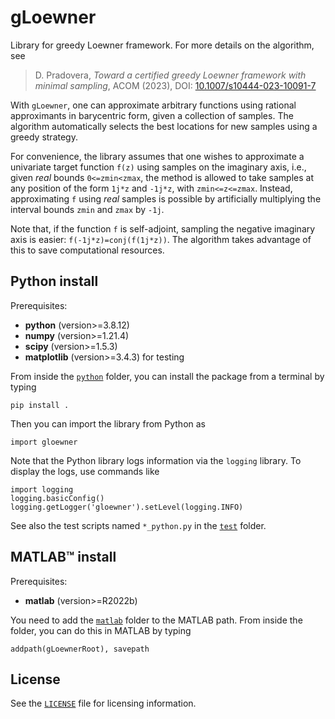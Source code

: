 # gLoewner
Library for greedy Loewner framework. For more details on the algorithm, see

> D. Pradovera, _Toward a certified greedy Loewner framework with minimal sampling_, ACOM (2023), DOI: [10.1007/s10444-023-10091-7](https://doi.org/10.1007/s10444-023-10091-7)

With `gLoewner`, one can approximate arbitrary functions using rational approximants in barycentric form, given a collection of samples. The algorithm automatically selects the best locations for new samples using a greedy strategy.

For convenience, the library assumes that one wishes to approximate a univariate target function `f(z)` using samples on the imaginary axis, i.e., given _real_ bounds `0<=zmin<zmax`, the method is allowed to take samples at any position of the form `1j*z` and `-1j*z`, with `zmin<=z<=zmax`. Instead, approximating `f` using _real_ samples is possible by artificially multiplying the interval bounds `zmin` and `zmax` by `-1j`.

Note that, if the function `f` is self-adjoint, sampling the negative imaginary axis is easier: `f(-1j*z)=conj(f(1j*z))`. The algorithm takes advantage of this to save computational resources.

## Python install
Prerequisites:
* **python** (version>=3.8.12)
* **numpy** (version>=1.21.4)
* **scipy** (version>=1.5.3)
* **matplotlib** (version>=3.4.3) for testing

From inside the [`python`](python) folder, you can install the package from a terminal by typing
```
pip install .
```

Then you can import the library from Python as
```
import gloewner
```

Note that the Python library logs information via the `logging` library. To display the logs, use commands like
```
import logging
logging.basicConfig()
logging.getLogger('gloewner').setLevel(logging.INFO)
```
See also the test scripts named `*_python.py` in the [`test`](test) folder.

## MATLAB:tm: install
Prerequisites:
* **matlab** (version>=R2022b)

You need to add the [`matlab`](matlab) folder to the MATLAB path. From inside the folder, you can do this in MATLAB by typing
```
addpath(gLoewnerRoot), savepath
```

## License
See the [`LICENSE`](LICENSE) file for licensing information.
